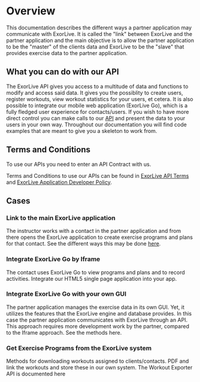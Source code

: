 # Overview

This documentation describes the different ways a partner application may communicate with ExorLive. It is called the "link" between ExorLive and the partner application and the main objective is to allow the partner application to be the "master" of the clients data and ExorLive to be the "slave" that provides exercise data to the partner application.

## What you can do with our API

The ExorLive API gives you access to a multitude of data and functions to modify and access said data. It gives you the possiblity to create users, register workouts, view workout statistics for your users, et cetera. It is also possible to integrate our mobile web application (ExorLive Go), which is a fully fledged user experience for contacts/users. If you wish to have more direct control you can make calls to our [API](/methods) and present the data to your users in your own way. Throughout our documentation you will find code examples that are meant to give you a skeleton to work from.

## Terms and Conditions

To use our APIs you need to enter an API Contract with us.

Terms and Conditions to use our APIs can be found in [ExorLive API Terms](https://support.exorlive.com/hc/en-gb/articles/360002096060-ExorLive-API-Terms-of-Service-the-API-Terms) and [ExorLive Application Developer Policy](https://support.exorlive.com/hc/en-gb/articles/360002096020%22).

## Cases

### Link to the main ExorLive application

The instructor works with a contact in the partner application and from there opens the ExorLive application to create exercise programs and plans for that contact. See the different ways this may be done [here](/link_exorlive_main.md).

### Integrate ExorLive Go by Iframe

The contact uses ExorLive Go to view programs and plans and to record activities.
Integrate our HTML5 single page application into your app.

### Integrate ExorLive Go with your own GUI

The partner application manages the exercise data in its own GUI. Yet, it utilizes the features that the ExorLive engine and database provides. In this case the partner application communicates with ExorLive through an API. This approach requires more development work by the partner, compared to the Iframe approach.
See the methods here.

### Get Exercise Programs from the ExorLive system

Methods for downloading workouts assigned to clients/contacts.  PDF and link the workouts and store these in our own system. The Workout Exporter API is documented here